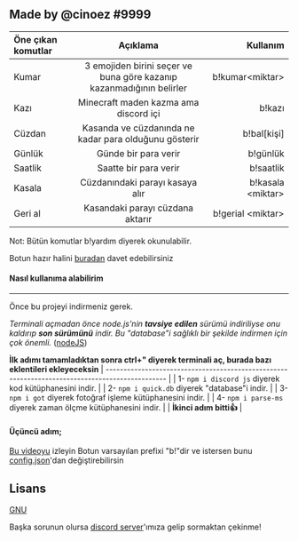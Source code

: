 ## Made by @cinoez #9999

| **Öne çıkan komutlar** |                             **Açıklama**                             |       **Kullanım** |
| :--------------------- | :------------------------------------------------------------------: | -----------------: |
| Kumar                  | 3 emojiden birini seçer ve buna göre kazanıp kazanmadığının belirler |   b!kumar\<miktar> |
| Kazı                   |                Minecraft maden kazma ama discord içi                 |             b!kazı |
| Cüzdan                 |        Kasanda ve cüzdanında ne kadar para olduğunu gösterir         |       b!bal\[kişi] |
| Günlük                 |                         Günde bir para verir                         |           b!günlük |
| Saatlik                |                        Saatte bir para verir                         |          b!saatlik |
| Kasala                 |                   Cüzdanındaki parayı kasaya alır                    | b!kasala \<miktar> |
| Geri al                |                   Kasandaki parayı cüzdana aktarır                   | b!gerial \<miktar> |

Not: Bütün komutlar b!yardım diyerek okunulabilir.

Botun hazır halini [buradan](https://discord.com/oauth2/authorize?client_id=723174680747311124&scope=bot&permissions=0) davet edebilirsiniz

#### Nasıl kullanıma alabilirim

---

Önce bu projeyi indirmeniz gerek.

_Terminali açmadan önce node.js'nin **tavsiye edilen** sürümü indiriliyse onu kaldırıp **son sürümünü** indir. Bu "database"i sağlıklı bir şekilde indirmen için çok önemli._ ([nodeJS](https://nodejs.org/en/))

**İlk adımı tamamladıktan sonra ctrl+" diyerek terminali aç, burada bazı eklentileri ekleyeceksin**
| ----------------------------------------------------------------------------------------------- |
| 1- `npm i discord js` diyerek kod kütüphanesini indir. |
| 2- `npm i quick.db` diyerek "database"i indir. |
| 3- `npm i got` diyerek fotoğraf işleme kütüphanesini indir. |
| 4- `npm i parse-ms` diyerek zaman ölçme kütüphanesini indir. |
| **İkinci adım bitti👍** |

#### Üçüncü adım;

[Bu videoyu](https://www.youtube.com/watch?v=24zueyPoHMQ) izleyin
Botun varsayılan prefixi "b!"dir ve istersen bunu [config.json](https://github.com/cinoez/shitbot/blob/master/config.json)'dan değiştirebilirsin

## Lisans

[GNU](https://choosealicense.com/licenses/gpl-3.0/)

Başka sorunun olursa [discord server](https://discord.gg/9kr9CHN)'ımıza gelip sormaktan çekinme!
